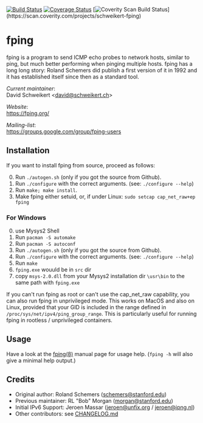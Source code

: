 [![Build Status](https://travis-ci.org/schweikert/fping.svg?branch=develop)](https://travis-ci.org/schweikert/fping)
[![Coverage Status](https://coveralls.io/repos/github/schweikert/fping/badge.svg?branch=develop)](https://coveralls.io/github/schweikert/fping?branch=develop)
[![Coverity Scan Build Status](https://scan.coverity.com/projects/11559/badge.svg?flat=1")](https://scan.coverity.com/projects/schweikert-fping)

# fping

fping is a program to send ICMP echo probes to network hosts, similar to ping,
but much better performing when pinging multiple hosts. fping has a long long
story: Roland Schemers did publish a first version of it in 1992 and it has
established itself since then as a standard tool.

_Current maintainer_:  
  David Schweikert \<david@schweikert.ch\>

_Website_:  
  https://fping.org/

_Mailing-list_:  
  https://groups.google.com/group/fping-users

## Installation

If you want to install fping from source, proceed as follows:

0. Run `./autogen.sh`
   (only if you got the source from Github).
1. Run `./configure` with the correct arguments.
   (see: `./configure --help`)
2. Run `make; make install`.
3. Make fping either setuid, or, if under Linux:
   `sudo setcap cap_net_raw+ep fping`

### For Windows
0. use Mysys2 Shell
1. Run `pacman -S automake`
2. Run `pacman -S autoconf`
3. Run `./autogen.sh`
   (only if you got the source from Github).
4. Run `./configure` with the correct arguments.
   (see: `./configure --help`)
5. Run `make`
6. `fping.exe` wouuld be in `src` dir
7. copy `msys-2.0.dll` from your Mysys2 installation dir `\usr\bin` to the same path with `fping.exe` 

If you can't run fping as root or can't use the cap_net_raw capability, you can
also run fping in unprivileged mode. This works on MacOS and also on Linux,
provided that your GID is included in the range defined in
`/proc/sys/net/ipv4/ping_group_range`. This is particularly useful for running
fping in rootless / unprivileged containers.

## Usage

Have a look at the [fping(8)](doc/fping.pod) manual page for usage help.
(`fping -h` will also give a minimal help output.)

## Credits

* Original author:  Roland Schemers (schemers@stanford.edu)
* Previous maintainer:  RL "Bob" Morgan (morgan@stanford.edu)
* Initial IPv6 Support: Jeroen Massar (jeroen@unfix.org / jeroen@ipng.nl)
* Other contributors: see [CHANGELOG.md](CHANGELOG.md)
